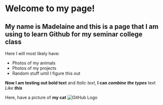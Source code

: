 # Welcome to my page!
## My name is Madelaine and this is a page that I am using to learn Github for my seminar college class
Here I will most likely have:
- Photos of my animals
- Photos of my projects
- Random stuff until I figure this out

**Now I am testing out bold text** and _Italic text_, **I can _combine the types_** text _Like **this**_

Here, have a picture of **my cat**
![GitHub Logo](/images/logo.png)
